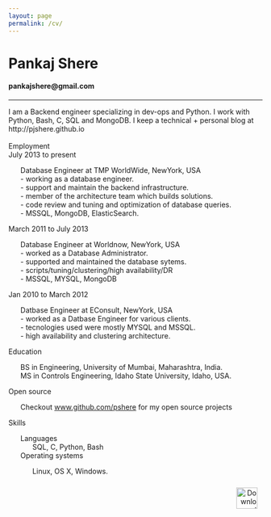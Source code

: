 ```yaml
---
layout: page
permalink: /cv/
---
```

<h1>Pankaj Shere</h1>
<h4>pankajshere@gmail.com</h4>
<hr>

<body>
    <link rel="stylesheet" type="text/css" href="/css/cvstyle.css">
    <div class='summary'>I am a Backend engineer specializing in dev-ops and Python. I work with Python, Bash, C, SQL and MongoDB.
        I keep a technical + personal blog at http://pjshere.github.io</div>
    <br>
    <div class='emp'>Employment
        <div class='emp1'>July 2013 to present
            <ul style="list-style-type:none">
            	<li> Database Engineer at TMP WorldWide, NewYork, USA</li>
                <li>- working as a database engineer.</li>
                <li>- support and maintain the backend infrastructure.</li>
                <li>- member of the architecture team which builds solutions.</li>
                <li>- code review and tuning and optimization of database queries.</li>
                <li>- MSSQL, MongoDB, ElasticSearch.</li>
            </ul>
        </div>
        <div class='emp1'>March 2011 to July 2013
        	<ul style="list-style-type:none">
	            <li> Database Engineer at Worldnow, NewYork, USA</li>
	            <li> - worked as a Database Administrator.</li>
	            <li> - supported and maintained the database sytems.</li>
	            <li> - scripts/tuning/clustering/high availability/DR</li>
	            <li> - MSSQL, MYSQL, MongoDB</li>
            </ul>
        </div>
        <div class='emp1'>Jan 2010 to March 2012
        	<ul style="list-style-type:none">
	            <li> Datbase Engineer at EConsult, NewYork, USA</li>
	            <li> - worked as a Datbase Engineer for various clients.</li>
	            <li> - tecnologies used were mostly MYSQL and MSSQL.</li>
	            <li> - high availability and clustering architecture.</li>
            </ul>
        </div>
    </div>
    <div class='edu'>Education
    <ul style="list-style-type:none">
	    <li> BS in Engineering, University of Mumbai, Maharashtra, India.</li>
	    <li> MS in Controls Engineering, Idaho State University, Idaho, USA.</li>
    </ul>
    </div>
    <p>Open source</p>
    <ul style="list-style-type:none">
     <li>Checkout <a href="https://github.com/pjshere">www.github.com/pshere</a> for my open source projects</li>
    </ul>
    <p>Skills</p>
    <ul style="list-style-type:none">
     <li>Languages
        <ul style="list-style-type:none">
            <li>SQL, C, Python, Bash</li>
        </ul>
     <li>Operating systems</li> 
        <ul style="list-style-type:none">
            <li>Linux, OS X, Windows.</li>
        </ul>
   </ul>
    <div style="padding:10px; text-align:right	; color:red"><a href="/assets/pankajshereresume.pdf" target="_blank"><img src={{ site.baseurl }}"/assets/1446548465_download.png" alt="Download" width="42" height="42"></a></div>
</body>
